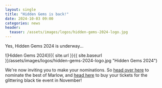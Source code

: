 ```yaml
---
layout: single
title: "Hidden Gems is back!"
date: 2024-10-03 09:00
categories: news
header:
  teaser: /assets/images/logos/hidden-gems-2024-logo.jpg
---
```


Yes, Hidden Gems 2024 is underway...

![Hidden Gems 2024]({{ site.url }}{{ site.baseurl }}/assets/images/logos/hidden-gems-2024-logo.jpg "Hidden Gems 2024")

We're now inviting you to make your nominations. So [head over here](/gems/) to nominate the best of Marlow, and [head here](/tickets/) to buy your tickets for the glittering black tie event in November!
